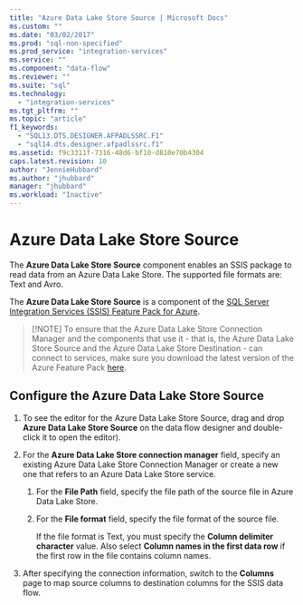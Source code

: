 ```yaml
---
title: "Azure Data Lake Store Source | Microsoft Docs"
ms.custom: ""
ms.date: "03/02/2017"
ms.prod: "sql-non-specified"
ms.prod_service: "integration-services"
ms.service: ""
ms.component: "data-flow"
ms.reviewer: ""
ms.suite: "sql"
ms.technology: 
  - "integration-services"
ms.tgt_pltfrm: ""
ms.topic: "article"
f1_keywords: 
  - "SQL13.DTS.DESIGNER.AFPADLSSRC.F1"
  - "sql14.dts.designer.afpadlssrc.f1"
ms.assetid: f9c3311f-7316-48d6-bf10-d810e70b4304
caps.latest.revision: 10
author: "JennieHubbard"
ms.author: "jhubbard"
manager: "jhubbard"
ms.workload: "Inactive"
---
```

# Azure Data Lake Store Source
  The **Azure Data Lake Store Source** component enables an SSIS package to read data from an Azure Data Lake Store. The supported file formats are: Text and Avro.
  
 The **Azure Data Lake Store Source** is a component of the [SQL Server Integration Services (SSIS) Feature Pack for Azure](../../integration-services/azure-feature-pack-for-integration-services-ssis.md).  
  
>   [!NOTE]
> To ensure that the Azure Data Lake Store Connection Manager and the components that use it - that is, the Azure Data Lake Store Source and the Azure Data Lake Store Destination - can connect to services, make sure you download the latest version of the Azure Feature Pack [here](https://www.microsoft.com/download/details.aspx?id=49492). 
  
## Configure the Azure Data Lake Store Source
 1. To see the editor for the Azure Data Lake Store Source, drag and drop **Azure Data Lake Store Source** on the data flow designer and double-click it to open the editor).  
  
2.  For the **Azure Data Lake Store connection manager** field, specify an existing Azure Data Lake Store Connection Manager or create a new one that refers to an Azure Data Lake Store service.  
  
    1.  For the **File Path** field, specify the file path of the source file in Azure Data Lake Store.   
  
    2.  For the **File format** field, specify the file format of the source file.  
  
        If the file format is Text, you must specify the **Column delimiter character** value. Also select **Column names in the first data row** if the first row in the file contains column names.  
  
3.  After specifying the connection information, switch to the **Columns** page to map source columns to destination columns for the SSIS data flow.   
